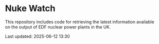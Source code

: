 # Nuke Watch

This repository includes code for retrieving the latest information available on the output of EDF nuclear power plants in the UK.

Last updated: 2025-06-12 13:30